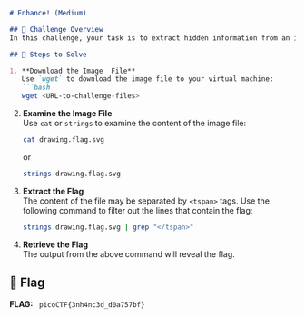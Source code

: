 ```markdown
# Enhance! (Medium)

## 📝 Challenge Overview
In this challenge, your task is to extract hidden information from an image file to retrieve the flag.

## 🚀 Steps to Solve

1. **Download the Image  File**  
   Use `wget` to download the image file to your virtual machine:  
   ```bash
   wget <URL-to-challenge-files>
   ```

2. **Examine the Image File**  
   Use `cat` or `strings` to examine the content of the image file:  
   ```bash
   cat drawing.flag.svg
   ```
   or
   ```bash
   strings drawing.flag.svg
   ```

3. **Extract the Flag**  
   The content of the file may be separated by `<tspan>` tags. Use the following command to filter out the lines that contain the flag:  
   ```bash
   strings drawing.flag.svg | grep "</tspan>"
   ```

4. **Retrieve the Flag**  
   The output from the above command will reveal the flag.

## 🏁 Flag
**FLAG:** ` picoCTF{3nh4nc3d_d0a757bf}`
```

